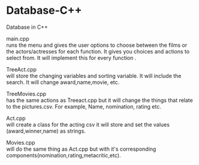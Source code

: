 # Database-C++
Database in C++

main.cpp </br>
runs the menu and gives the user options to choose between the films or the actors/actresses for each function. It gives you choices and actions to select from. It will implement this for every function .

TreeAct.cpp </br>
will store the changing variables and sorting variable. It will include the search. It will change award,name,movie, etc. 

TreeMovies.cpp </br>
has the same actions as Treeact.cpp but it will change the things that relate to the pictures.csv. For example, Name, nomination, rating etc. 

Act.cpp </br>
will create a class for the acting csv it will store and set the values (award,winner,name) as strings. 

Movies.cpp </br>
will do the same thing as Act.cpp but with it's corresponding components(nomination,rating,metacritic,etc).   

